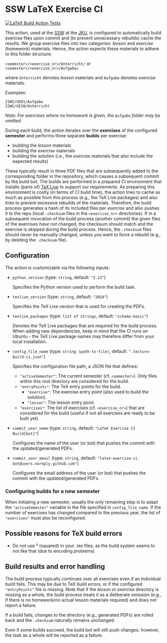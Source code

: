 # SSW LaTeX Exercise CI

[![LaTeX Build Action Tests](https://github.com/SSW-JKU/latex-exercise-ci/actions/workflows/test.yml/badge.svg)](https://github.com/SSW-JKU/latex-exercise-ci/actions/workflows/test.yml)

This action, used at the [SSW](https://ssw.jku.at/) at the [JKU](https://www.jku.at/), is configured to automatically build exercise files upon commit and (to prevent unnecessary rebuilds) cache the results.
We group exercise files into two categories: *lesson* and *exercise* (homework) materials.
Hence, the action expects these materials to adhere to this folder structure:

`<semester>/<exercise_nr>/Unterricht/` or `<semester>/<exercise_nr>/Aufgabe/`

where `Unterricht` denotes *lesson* materials and `Aufgabe` denotes *exercise* materials.

Examples:
```
21WS/UE01/Aufgabe
22WS/UE10/Unterricht
```

*Note: For exercises where no homework is given, the `Aufgabe` folder may be omitted*

During each build, the action iterates over the **exercises** of the configured **semester** and performs three separate **builds** per exercise:
* building the *lesson* materials
* building the *exercise* materials
* building the *solution* (i.e., the *exercise* materials that also include the expected results)

These typically result in three PDF files that are subsequently added to the corresponding folder in the repository, which causes a subsequent commit by the build bot.
The builds are performed in a prepared CI environment that installs (parts of) [TeX Live](https://tug.org/texlive/) to support our requirements.
As preparing this environment is costly (in terms of CI build time), the action tries to cache as much as possible from this process (e.g., the TeX Live packages) and also tries to prevent excessive rebuilds of the materials.
Therefore, the build process generates a hash of its included files per *exercise* and also pushes it to the repo (local `.checksum` files in the `<exercise_nr>` directories). If in a subsequent invocation of the build process (another commit) the given files of the exercises *have not* changed, the checksum should match and the exercise is skipped during the build process. Hence, the `.checksum` files should never be manually changed, unless you want to force a rebuild (e.g., by deleting the `.checksum` file).

## Configuration

The action is customizable via the following inputs:

* `python_version` (type: `string`, default: `"3.13"`)

  Specifies the Python version used to perform the build task.

* `texlive_version` (type: `string`, default: `"2024"`)

  Specifies the TeX Live version that is used for creating the PDFs.

* `texlive_packages` (type: `list of strings`, default: `"scheme-basic"`)

  Denotes the TeX Live packages that are required for the build process.
  When adding new dependencies, keep in mind that the CI runs on Ubuntu - the TeX Live package names may therefore differ from your local installation.

* `config_file_name` (type: `string (path-to-file)`, default: `".lecture-build-ci.json"`)

  Specifies the configuration file path, a JSON file that defines:
  * `"activeSemester"`: The current semester (cf. `<semester>`). Only files within this root directory are considered for the build.
  * `"entryPoints"`: The TeX entry points for the build.
    * `"exercise"`: The exercise entry point (also used to build the solution).
    * `"lesson"`: The lesson entry point.
  * `"exercises"`: The list of exercises (cf. `<exercise_nr>`) that are considered for the build (useful if not all exercises are ready to be built yet).

* `commit_user_name` (type: `string`, default: `"LaTeX Exercise CI Build[bot]"`)

  Configures the name of the user (or bot) that pushes the commit with the updated/generated PDFs.

* `commit_user_email` (type: `string`, default: `"latex-exercise-ci-bot@users.noreply.github.com"`)

  Configures the email address of the user (or bot) that pushes the commit with the updated/generated PDFs.

### Configuring builds for a new semester

When initiating a new semester, usually the only remaining step is to adapt the `"activeSemester"` variable in the file specified in `config_file_name`. If the number of exercises has changed compared to the previous year, the list of `"exercises"` must also be reconfigured.

## Possible reasons for TeX build errors

- Do not use ² (squared) in your .tex files, as the build system seems to not like that (due to encoding problems)

## Build results and error handling

The build process typically continues over all exercises even if an individual build fails. This may be due to TeX build errors, or if the configured `"entryPoints"` file is missing. Note that if the *lesson* or *exercise* directory is missing as a whole, the build process treats it as a deliberate omission (e.g., if there is no homework/no actual lesson materials required) and does not report a failure.

If a build fails, changes to the directory (e.g., generated PDFs) are rolled back and the `.checksum` naturally remains unchanged.

Even if some builds succeed, the build bot will still push changes; however, the task as a whole will be reported as a failure.